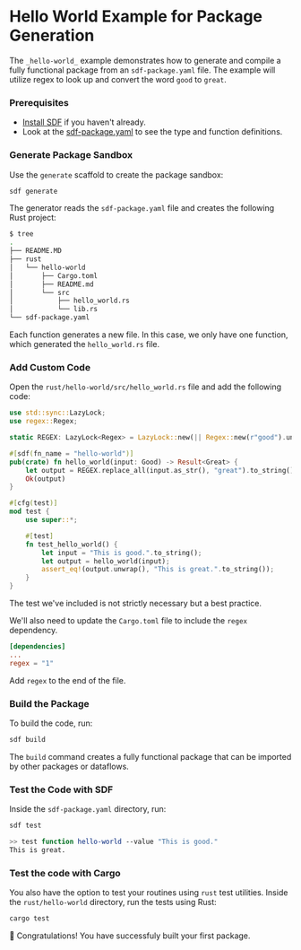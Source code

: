 # Hello World Example for Package Generation

The `_hello-world_` example demonstrates how to generate and compile a fully functional package from an `sdf-package.yaml` file. The example will utilize regex to look up and convert the word `good` to `great`.

### Prerequisites

* [Install SDF] if you haven't already.
* Look at the [sdf-package.yaml](./sdf-package.yaml) to see the type and function definitions.


### Generate Package Sandbox

Use the `generate` scaffold to create the package sandbox:

```bash
sdf generate
```

The generator reads the `sdf-package.yaml` file and creates the following Rust project:

```bash
$ tree
.
├── README.MD
├── rust
│   └── hello-world
│       ├── Cargo.toml
│       ├── README.md
│       └── src
│           ├── hello_world.rs
│           └── lib.rs
└── sdf-package.yaml
```

Each function generates a new file. In this case, we only have one function, which generated the `hello_world.rs` file.

### Add Custom Code

Open the `rust/hello-world/src/hello_world.rs` file and add the following code:

```rust
use std::sync::LazyLock;
use regex::Regex;

static REGEX: LazyLock<Regex> = LazyLock::new(|| Regex::new(r"good").unwrap());

#[sdf(fn_name = "hello-world")]
pub(crate) fn hello_world(input: Good) -> Result<Great> {
    let output = REGEX.replace_all(input.as_str(), "great").to_string();
    Ok(output)
}

#[cfg(test)]
mod test {
    use super::*;

    #[test]
    fn test_hello_world() {
        let input = "This is good.".to_string();
        let output = hello_world(input);
        assert_eq!(output.unwrap(), "This is great.".to_string());
    }
}
```

The test we've included is not strictly necessary but a best practice.

We'll also need to update the `Cargo.toml` file to include the `regex` dependency.

```toml
[dependencies]
...
regex = "1"
```

Add `regex` to the end of the file.

### Build the Package

To build the code, run:

```bash
sdf build
```

The `build` command creates a fully functional package that can be imported by other packages or dataflows.

### Test the Code with SDF

Inside the `sdf-package.yaml` directory, run:

```bash
sdf test
```

```bash
>> test function hello-world --value "This is good."
This is great.
```

### Test the code with Cargo

You also have the option to test your routines using `rust` test utilities. Inside the `rust/hello-world` directory, run the tests using Rust:

```bash
cargo test
```

:tada: Congratulations! You have successfuly built your first package.


[Install SDF]: /README.MD#prerequisites